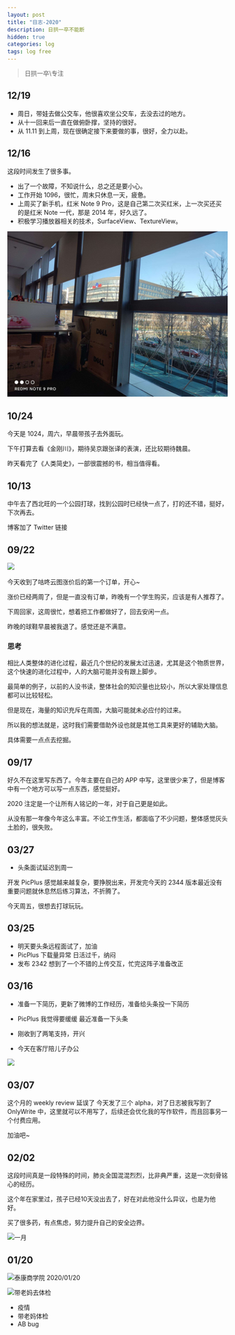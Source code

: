 ```yaml
---
layout: post
title: "日志-2020"
description: 日拱一卒不能断
hidden: true
categories: log 
tags: log free
---
```


> 日拱一卒\专注


## 12/19
- 周日，带娃去做公交车，他很喜欢坐公交车，去没去过的地方。
- 从十一回来后一直在做俯卧撑，坚持的很好。
- 从 11.11 到上周，现在很确定接下来要做的事，很好，全力以赴。

## 12/16
这段时间发生了很多事。

- 出了一个故障，不知说什么，总之还是要小心。
- 工作开始 1096，很忙，周末只休息一天，疲惫。
- 上周买了新手机，红米 Note 9 Pro，这是自己第二次买红米，上一次买还买的是红米 Note 一代，那是 2014 年，好久远了。
- 积极学习播放器相关的技术，SurfaceView、TextureView。

![](https://raw.githubusercontent.com/maoruibin/assets/master/2020/12/16/20201216102213783.jpg)



## 10/24
今天是 1024，周六，早晨带孩子去外面玩。

下午打算去看《金刚川》，期待吴京跟张译的表演，还比较期待魏晨。

昨天看完了《人类简史》，一部很震撼的书，相当值得看。

## 10/13
中午去了西北旺的一个公园打球，找到公园时已经快一点了，打的还不错，挺好，下次再去。

博客加了 Twitter 链接

## 09/22
![](https://gitee.com/maoruibin/img/raw/master/2020/09/22/20200922095223478.jpg)

今天收到了咕咚云图涨价后的第一个订单，开心~ 

涨价已经两周了，但是一直没有订单，昨晚有一个学生购买，应该是有人推荐了。

下周回家，这周很忙，想着把工作都做好了，回去安闲一点。

昨晚的球鞋早晨被我退了。感觉还是不满意。

### 思考
相比人类整体的进化过程，最近几个世纪的发展太过迅速，尤其是这个物质世界，这个快速的进化过程中，人的大脑可能并没有跟上脚步。

最简单的例子，以前的人没书读，整体社会的知识量也比较小，所以大家处理信息都可以比较轻松。

但是现在，海量的知识充斥在周围，大脑可能就未必应付的过来。

所以我的想法就是，这时我们需要借助外设也就是其他工具来更好的辅助大脑。

具体需要一点点去挖掘。

## 09/17
好久不在这里写东西了。今年主要在自己的 APP 中写，这里很少来了，但是博客中有一个地方可以写一点东西，感觉挺好。

2020 注定是一个让所有人铭记的一年，对于自己更是如此。

从没有那一年像今年这么丰富。不论工作生活，都面临了不少问题，整体感觉灰头土脸的，很失败。

## 03/27
- 头条面试延迟到周一

开发 PicPlus 感觉越来越复杂，要挣脱出来，开发完今天的 2344 版本最近没有重要问题就休息然后练习算法，不折腾了。

今天周五，很想去打球玩玩。

## 03/25
- 明天要头条远程面试了，加油
- PicPlus 下载量异常 日活过千，纳闷
- 发布 2342 想到了一个不错的上传交互，忙完这阵子准备改正

## 03/16

- 准备一下简历，更新了微博的工作经历，准备给头条投一下简历

- PicPlus 我觉得要缓缓 最近准备一下头条

- 刚收到了两笔支持，开兴

- 今天在客厅陪儿子办公

![](https://picplus.oss-cn-beijing.aliyuncs.com/JPEG_200316_104025.jpg)

## 03/07

这个月的 weekly review 延误了
今天发了三个 alpha，对了日志被我写到了 OnlyWrite 中，这里就可以不用写了，后续还会优化我的写作软件，而且回事另一个付费应用。

加油吧~   

## 02/02

这段时间真是一段特殊的时间，肺炎全国混混烈烈，比非典严重，这是一次刻骨铭心的经历。

这个年在家里过，孩子已经10天没出去了，好在对此他没什么异议，也是为他好。

买了很多药，有点焦虑，努力提升自己的安全边界。

![一月](https://cdn.jsdelivr.net/gh/maoruibin/assets/pic/2020/20200202_232046-COLLAGE.jpg)

## 01/20

![泰康商学院 2020/01/20](https://cdn.jsdelivr.net/gh/maoruibin/assets/pic/2020/IMG_20200120_230753.jpg)

![带老妈去体检 ](https://cdn.jsdelivr.net/gh/maoruibin/assets/pic/2020/IMG_20200120_083825.jpg)

* 疫情
* 带老妈体检
* AB bug